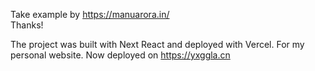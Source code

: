Take example by https://manuarora.in/  
Thanks!

The project was built with Next React and deployed with Vercel. For my personal website.
Now deployed on https://yxggla.cn